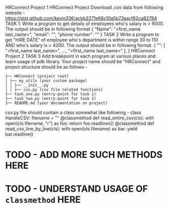HRConnect Project 1
HRConnect Project
Download .csv data from following website -
https://gist.github.com/kevin336/acbb2271e66c10a5b73aacf82ca82784
TASK 1:
Write a program to get details of employees who's salary is > 9000. The output should
be in following format
{
"Name": "<first_name last_name>",
"email": "<email>",
"phone number": "<phone number without DOT>"
}
TASK 2
Write a program to get "HIRE DATE" of employee who's department is within range 30
to 110 AND who's salary is > 4200.
The output should be in following format.
{
"<HIRE DATE in YYYY-MM-DD format>": [
"<first_name last_name>",
...,
"<first_name last_name>"
],
}
HRConnect Project 2
TASK 3
Add breakpoint in each program at various places and learn usage of pdb library.
Your project name should be "HRConnect" and project structure should be as
follows -
```
├── HRConnect (project root)
│ ├── my_utils (your custom package)
│ │ ├── __init__.py
│ │ ├── csv.py (csv file related functions)
├── task_one.py (entry-point for task 1)
├── task_two.py (entry-point for task 2)
├── README.md (your documentation on project)
```
csv.py file should contain a class somewhat like following -
class HandleCSV:
filename = "<absolute-path-of-downloaded-file-here>"
@classmethod
def read_entire_csv(cls):
with open(cls.filename, "r") as foo:
return foo.readlines()
@classmethod
def read_csv_line_by_line(cls):
with open(cls.filename) as bar:
yield bar.readline()
# TODO - ADD MORE SUCH METHODS HERE
# TODO - UNDERSTAND USAGE OF `classmethod` HERE